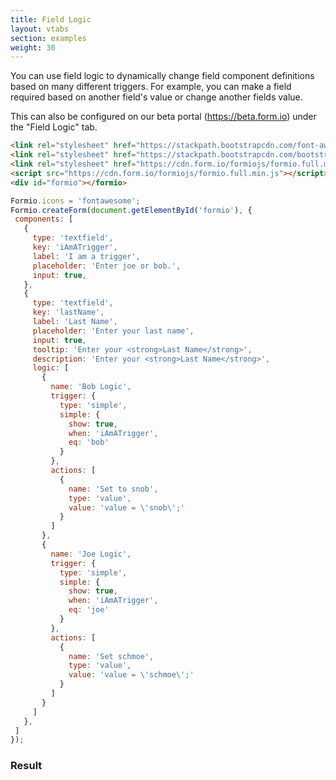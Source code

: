 ```yaml
---
title: Field Logic
layout: vtabs
section: examples
weight: 30
---
```

You can use field logic to dynamically change field component definitions based on many different triggers. For example, you can make a field required based on another field's value or change another fields value.

This can also be configured on our beta portal (https://beta.form.io) under the "Field Logic" tab.

```html
<link rel="stylesheet" href="https://stackpath.bootstrapcdn.com/font-awesome/4.7.0/css/font-awesome.min.css">
<link rel="stylesheet" href="https://stackpath.bootstrapcdn.com/bootstrap/4.1.3/css/bootstrap.min.css">
<link rel="stylesheet" href="https://cdn.form.io/formiojs/formio.full.min.css">
<script src="https://cdn.form.io/formiojs/formio.full.min.js"></script>
<div id="formio"></formio>
```

```js
Formio.icons = 'fontawesome';
Formio.createForm(document.getElementById('formio'), {
 components: [
   {
     type: 'textfield',
     key: 'iAmATrigger',
     label: 'I am a trigger',
     placeholder: 'Enter joe or bob.',
     input: true,
   },
   {
     type: 'textfield',
     key: 'lastName',
     label: 'Last Name',
     placeholder: 'Enter your last name',
     input: true,
     tooltip: 'Enter your <strong>Last Name</strong>',
     description: 'Enter your <strong>Last Name</strong>',
     logic: [
       {
         name: 'Bob Logic',
         trigger: {
           type: 'simple',
           simple: {
             show: true,
             when: 'iAmATrigger',
             eq: 'bob'
           }
         },
         actions: [
           {
             name: 'Set to snob',
             type: 'value',
             value: 'value = \'snob\';'
           }
         ]
       },
       {
         name: 'Joe Logic',
         trigger: {
           type: 'simple',
           simple: {
             show: true,
             when: 'iAmATrigger',
             eq: 'joe'
           }
         },
         actions: [
           {
             name: 'Set schmoe',
             type: 'value',
             value: 'value = \'schmoe\';'
           }
         ]
       }
     ]
   },
 ]
});
```

<h3>Result</h3>
<div class="card card-body bg-light">
<div id="formio"></div>
<script type="text/javascript">
Formio.createForm(document.getElementById('formio'), {
 components: [
   {
     type: 'textfield',
     key: 'iAmATrigger',
     label: 'I am a trigger',
     placeholder: 'Enter joe or bob.',
     input: true,
   },
   {
     type: 'textfield',
     key: 'lastName',
     label: 'Last Name',
     placeholder: 'Enter your last name',
     input: true,
     tooltip: 'Enter your <strong>Last Name</strong>',
     description: 'Enter your <strong>Last Name</strong>',
     logic: [
       {
         name: 'Bob Logic',
         trigger: {
           type: 'simple',
           simple: {
             show: true,
             when: 'iAmATrigger',
             eq: 'bob'
           }
         },
         actions: [
           {
             name: 'Set to snob',
             type: 'value',
             value: 'value = \'snob\';'
           }
         ]
       },
       {
         name: 'Joe Logic',
         trigger: {
           type: 'simple',
           simple: {
             show: true,
             when: 'iAmATrigger',
             eq: 'joe'
           }
         },
         actions: [
           {
             name: 'Set schmoe',
             type: 'value',
             value: 'value = \'schmoe\';'
           }
         ]
       }
     ]
   },
 ]
}
);
</script>
</div>

